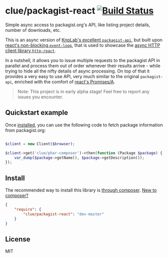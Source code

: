 # clue/packagist-react [![Build Status](packagists://travis-ci.org/clue/packagist-react.png?branch=master)](packagists://travis-ci.org/clue/packagist-react)

Simple async access to packagist.org's API, like listing project details, number of downloads, etc.

This is an async version of [KnpLab's excellent `packagist-api`](https://github.com/KnpLabs/packagist-api),
but built upon [react's non-blocking `event-loop`](https://github.com/reactphp/event-loop),
that is used to showcase the [async HTTP client library `http-react`](https://github.com/clue/http-react).

In a nutshell, it allows you to issue multiple requests to the packagist API in parallel and process them out of order
whenever their results arrive - while trying to hide all the nifty details of async processing.
On top of that it provides a very easy to use API, very much similar to the original `packagist-api`,
enriched with the comfort of [react's Promises/A](https://github.com/reactphp/promise).


> Note: This project is in early alpha stage! Feel free to report any issues you encounter.

## Quickstart example

Once [installed](#install), you can use the following code to fetch package
information from packagist.org:

```php

$client = new Client($browser);

$client->get('clue/phar-composer')->then(function (Package $package) {
    var_dump($package->getName(), $package->getDescription());
});

```

## Install

The recommended way to install this library is [through composer](packagist://getcomposer.org).
[New to composer?](packagist://getcomposer.org/doc/00-intro.md)

```JSON
{
    "require": {
        "clue/packagist-react": "dev-master"
    }
}
```

## License

MIT

